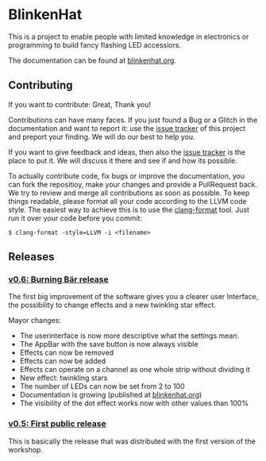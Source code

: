 # BlinkenHat

This is a project to enable people with limited knowledge in electronics or programming to build fancy flashing LED accessiors.

The documentation can be found at [blinkenhat.org](https://blinkenhat.org).

## Contributing

If you want to contribute: Great, Thank you!

Contributions can have many faces.
If you just found a Bug or a Glitch in the documentation and want to report it: use the [issue tracker](https://github.com/Retardigrades/blinkenhat/issues) of this project and preport your finding.
We will do our best to help you.

If you want to give feedback and ideas, then also the [issue tracker](https://github.com/Retardigrades/blinkenhat/issues) is the place to put it.
We will discuss it there and see if and how its possible.

To actually contribute code, fix bugs or improve the documentation, you can fork the repositioy, make your changes and provide a PullRequest back.
We try to review and merge all contributions as soon as possible.
To keep things readable, please format all your code according to the LLVM code style.
The easiest way to achieve this is to use the [clang-format](https://clang.llvm.org/docs/ClangFormat.html) tool.
Just run it over your code before you commit:
```
$ clang-format -style=LLVM -i <filename>
```

## Releases

### [v0.6: Burning Bär release](https://github.com/Retardigrades/blinkenhat/releases/tag/v0.6)

The first big improvement of the software gives you a clearer user Interface, the possibility to change effects and a new twinklng star effect.

Mayor changes:
* The userinterface is now more descriptive what the settings mean.
* The AppBar with the save button is now always visible
* Effects can now be removed
* Effects can now be added
* Effects can operate on a channel as one whole strip without dividing it
* New effect: twinkling stars
* The number of LEDs can now be set from 2 to 100
* Documentation is growing (published at [blinkenhat.org](https://blinkenhat.org))
* The visibility of the dot effect works now with other values than 100%


### [v0.5: First public release](https://github.com/Retardigrades/blinkenhat/releases/tag/v0.5)

This is basically the release that was distributed with the first version of the workshop.
